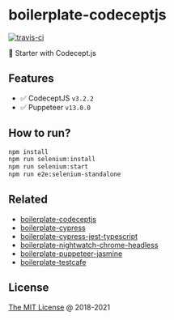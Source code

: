 # boilerplate-codeceptjs

[![travis-ci](https://img.shields.io/travis/piecioshka/boilerplate-codeceptjs.svg)](https://app.travis-ci.com/github/piecioshka/boilerplate-codeceptjs)

🍴 Starter with Codecept.js

## Features

* :white_check_mark: CodeceptJS `v3.2.2`
* :white_check_mark: Puppeteer `v13.0.0`

## How to run?

```bash
npm install
npm run selenium:install
npm run selenium:start
npm run e2e:selenium-standalone
```

## Related

* [boilerplate-codeceptjs](https://github.com/piecioshka/boilerplate-codeceptjs)
* [boilerplate-cypress](https://github.com/piecioshka/boilerplate-cypress)
* [boilerplate-cypress-jest-typescript](https://github.com/piecioshka/boilerplate-cypress-jest-typescript)
* [boilerplate-nightwatch-chrome-headless](https://github.com/piecioshka/boilerplate-nightwatch-chrome-headless)
* [boilerplate-puppeteer-jasmine](https://github.com/piecioshka/boilerplate-puppeteer-jasmine)
* [boilerplate-testcafe](https://github.com/piecioshka/boilerplate-testcafe)

## License

[The MIT License](https://piecioshka.mit-license.org) @ 2018-2021
